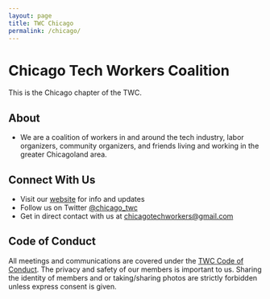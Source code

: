 ```yaml
---
layout: page
title: TWC Chicago
permalink: /chicago/
---
```

<style>h1, .main-wrapper h2, h3 {text-align: left; font-weight: bold;}</style>
# Chicago Tech Workers Coalition
This is the Chicago chapter of the TWC.

## About
- We are a coalition of workers in and around the tech industry, labor organizers, community organizers, and friends living and working in the greater Chicagoland area.

## Connect With Us
- Visit our [website](https://chicagotwc.org) for info and updates
- Follow us on Twitter [@chicago_twc](https://twitter.com/chicago_twc)
- Get in direct contact with us at [chicagotechworkers@gmail.com](mailto:chicagotechworkers@gmail.com)

## Code of Conduct
All meetings and communications are covered under the [TWC Code of Conduct](/community-guide/). The privacy and safety of our members is important to us. Sharing the identity of members and or taking/sharing photos are strictly forbidden unless express consent is given.
